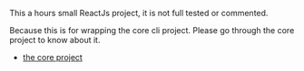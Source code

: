 This a hours small ReactJs project, it is not full tested or commented.

Because this is for wrapping the core cli project. Please go through the core project to know about it.

- [the core project](https://github.com/tim-hub/buses-9923)
